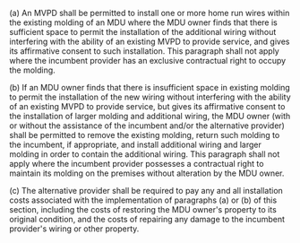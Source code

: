 (a) An MVPD shall be permitted to install one or more home run wires within the existing molding of an MDU where the MDU owner finds that there is sufficient space to permit the installation of the additional wiring without interfering with the ability of an existing MVPD to provide service, and gives its affirmative consent to such installation. This paragraph shall not apply where the incumbent provider has an exclusive contractual right to occupy the molding.

(b) If an MDU owner finds that there is insufficient space in existing molding to permit the installation of the new wiring without interfering with the ability of an existing MVPD to provide service, but gives its affirmative consent to the installation of larger molding and additional wiring, the MDU owner (with or without the assistance of the incumbent and/or the alternative provider) shall be permitted to remove the existing molding, return such molding to the incumbent, if appropriate, and install additional wiring and larger molding in order to contain the additional wiring. This paragraph shall not apply where the incumbent provider possesses a contractual right to maintain its molding on the premises without alteration by the MDU owner.

(c) The alternative provider shall be required to pay any and all installation costs associated with the implementation of paragraphs (a) or (b) of this section, including the costs of restoring the MDU owner's property to its original condition, and the costs of repairing any damage to the incumbent provider's wiring or other property.

